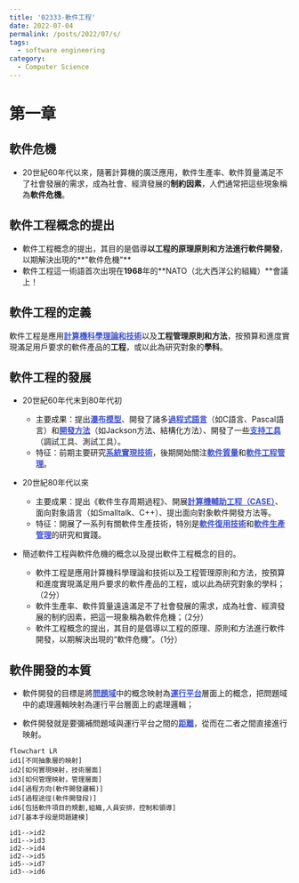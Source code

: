 ```yaml
---
title: '02333-軟件工程'
date: 2022-07-04
permalink: /posts/2022/07/s/
tags:
  - software engineering
category:
  - Computer Science
---
```



<style>
em { font-style: normal; font-weight: bold;text-decoration:underline; }
em { color: #3f50cb }
</style>

# 第一章

## 軟件危機
- 20世紀60年代以來，隨著計算機的廣泛應用，軟件生產率、軟件質量滿足不了社會發展的需求，成為社會、經濟發展的**制約因素**，人們通常把這些現象稱為**軟件危機**。

## 軟件工程概念的提出
- 軟件工程概念的提出，其目的是倡導**以工程的原理原則和方法進行軟件開發**， 以期解決出現的**"軟件危機"**
- 軟件工程這一術語首次出現在**1968**年的**NATO（北大西洋公約組織）**會議上！

## 軟件工程的定義
軟件工程是應用***計算機科學理論和技術***以及**工程管理原則和方法**，按預算和進度實現滿足用戶要求的軟件產品的**工程**，或以此為研究對象的**學科**。

## 軟件工程的發展

- 20世紀60年代末到80年代初
    - 主要成果：提出***瀑布模型***、開發了諸多***過程式語言***（如C語言、Pascal語言）和*開發方法*（如Jackson方法、結構化方法）、開發了一些***支持工具***（調試工具、測試工具）。
    - 特征：前期主要研究***系統實現技術***，後期開始關注***軟件質量***和***軟件工程管理***。

- 20世紀80年代以來

    - 主要成果：提出《軟件生存周期過程》、開展***計算機輔助工程（CASE）***、面向對象語言（如Smalltalk、C++）、提出面向對象軟件開發方法等。
    - 特征：開展了一系列有關軟件生產技術，特別是***軟件復用技術***和***軟件生產管理***的研究和實踐。

- 簡述軟件工程與軟件危機的概念以及提出軟件工程概念的目的。
  - 軟件工程是應用計算機科學理論和技術以及工程管理原則和方法，按預算和進度實現滿足用戶要求的軟件產品的工程，或以此為研究對象的學科；（2分） 
  - 軟件生產率、軟件質量遠遠滿足不了社會發展的需求，成為社會、經濟發展的制約因素，把這一現象稱為軟件危機；（2分）
  - 軟件工程概念的提出，其目的是倡導以工程的原理、原則和方法進行軟件開發，以期解決出現的“軟件危機”。（1分）

## 軟件開發的本質

- 軟件開發的目標是將***問題域***中的概念映射為***運行平台***層面上的概念，把問題域中的處理邏輯映射為運行平台層面上的處理邏輯；

- 軟件開發就是要彌補問題域與運行平台之間的***距離***，從而在二者之間直接進行映射。

```
flowchart LR
id1[不同抽象層的映射]
id2[如何實現映射，技術層面]
id3[如何管理映射，管理層面]
id4[過程方向(軟件開發邏輯)]
id5[過程途徑(軟件開發段)]
id6[包括軟件項目的規劃,組織,人員安排，控制和領導]
id7[基本手段是問題建模]

id1-->id2
id1-->id3
id2-->id4
id2-->id5
id5-->id7
id3-->id6
```